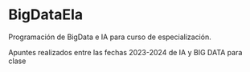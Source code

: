 # BigDataEIa
Programación de BigData e IA para curso de especialización.

Apuntes realizados entre las fechas 2023-2024 de IA y BIG DATA para clase
